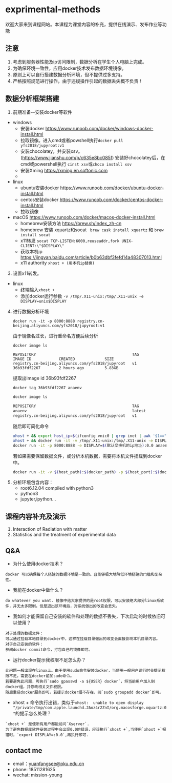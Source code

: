 # exprimental-methods
欢迎大家来到课程网站。本课程为课堂内容的补充，提供在线演示、发布作业等功能

## 注意
1. 考虑到服务器性能及ip访问限制，数据分析在学生个人电脑上完成。
2. 为确保环境一致性，应用docker技术发布数据环境镜像。
3. 原则上可以自行搭建数据分析环境，但不提供过多支持。
4. 严格按照规范进行操作，由于违规操作引起的数据丢失概不负责！

## 数据分析框架搭建

1. 前期准备--安装docker等软件
  * windows 
    * 安装docker https://www.runoob.com/docker/windows-docker-install.html
    * 拉取镜像。进入cmd或者powshell执行`docker pull yfs2018/jupyroot:v1`
    * 安装chocolatey，并安装xsv。(https://www.jianshu.com/p/c635e8bc085f) 安装好chocolatey后，在cmd或powershell执行 `cinst xsv`或`choco install xsv`
    * 安装Xming https://xming.en.softonic.com
    * 
  * linux
    * ubuntu安装docker https://www.runoob.com/docker/ubuntu-docker-install.html
    * centos安装docker https://www.runoob.com/docker/centos-docker-install.html
    * 拉取镜像 
  * macOS https://www.runoob.com/docker/macos-docker-install.html
    * homebrew安装方法 https://brew.sh/index_zh-cn
    * homebrew 安装 xquartz和socat     ` brew cask install xquartz` 和 `brew install socat`
    * x11转发 `socat TCP-LISTEN:6000,reuseaddr,fork UNIX-CLIENT:\"$DISPLAY\"`
    * 获取本机ip https://jingyan.baidu.com/article/b0b63dbf3fefd14a48307013.html
    * x11 authority `xhost + (用本机ip替换)`

3. 设置x11转发。

  - linux
    * 终端输入`xhost +`
    * 添加docker运行参数
    `-v /tmp/.X11-unix:/tmp/.X11-unix -e DISPLAY=unix$DISPLAY`
4. 进行数据分析环境
   ```
   docker run -it -p 8000:8888 registry.cn-beijing.aliyuncs.com/yfs2018/jupyroot:v1
   ```
   由于镜像名过长，进行重命名方便后续分析
   ```
   docker image ls
   
   REPOSITORY                                          TAG                 IMAGE ID            CREATED             SIZE
   registry.cn-beijing.aliyuncs.com/yfs2018/jupyroot   v1                  36b93fdf2267        2 hours ago         5.83GB
   ```
   提取出image id 36b93fdf2267
   ```bash
   docker tag 36b93fdf2267 anaenv
   ```
   ```bash
   docker image ls
   
   REPOSITORY                                          TAG                 IMAGE ID            CREATED             SIZE
   anaenv                                              latest              36b93fdf2267        2 hours ago         5.83GB
   registry.cn-beijing.aliyuncs.com/yfs2018/jupyroot   v1                  36b93fdf2267        2 hours ago         5.83GB
   ```
   随后即可简化命令
   ```bash
   xhost + && export host_ip=$(ifconfig vnic0 | grep inet | awk '$1=="inet" {print $2}') && docker run -it -p 8000:8888 -e DISPLAY=$(host_ip):0.0 anaenv  (macOS)
   xhost + && docker run -it -v /tmp/.X11-unix:/tmp/.X11-unix -e DISPLAY=unix$DISPLAY -p 8000:8888 anaenv (linux)
   docker run -it -p 8000:8888 -e DISPLAY=$(默认交换机的ip地址):0.0 anaenv (windows)
   ```
   若如果需要保留数据文件，或分析本机数据，需要将本机文件挂载到docker中。
   ```bash
   docker run -it -v $(host_path):$(docker_path) -p $(host_port):$(docker_server_port) anaenv
   ```
5. 分析环境包含内容：
   - root6.12.04 compiled with python3
   - python3
   - jupyter,ipython...
   
## 课程内容补充及演示
1. Interaction of Radiation with matter
2. Statistics and the treatment of experimental data

## Q&A
- 为什么使用docker技术？
```
docker 可以确保每个人搭建的数据环境是一致的。且能够极大地降低环境搭建的门槛和复杂性。
```
- 我能在docker中做什么？
```
do whatever you want. 镜像中给大家提供的是root权限，可以安装绝大部分linux系软件，并无太多限制。但是退出该环境后，对系统做出的改变会丢失。
```
- 我如何才能保留自己安装的软件和处理的数据不丢失，下次启动的时候依旧可以使用？
```
对于处理的数据文件：
可以通过挂载本地目录到docker中，这样在挂载目录做出的改变会直接影响本机目录内容。
对于自己安装的软件：
参阅docker commit命令，打包自己的镜像即可。
```
- 运行docker提示我权限不足怎么办？
```
此问题一般出现在linux上。由于使用sudo命令安装docker，当使用一般用户运行时会提示权限不足。需要在docker前加sudo命令。
若要避免此问题，可执行`sudo gpasswd -a ${USER} docker`，将当前用户加入到docker组，并修改相关文件权限。
随后重启docker服务即可。若提示docker组不存在，则`sudo groupadd docker`即可。
```
- xhost + 命令执行出错，类似于`xhost:  unable to open display "/private/tmp/com.apple.launchd.2Aoz4r2ZnI/org.macosforge.xquartz:0"`的提示怎么处理？
```
`xhost +` 是使所有用户都能访问`Xserver`. 
为了避免数据库软件安装过程中会出现0.0的错误，应该执行`xhost +`,当使用`xhost +`报错时，`export DISPLAY=:0.0`,再执行即可.
```
## contact me
- email：yuanfangsee@pku.edu.cn
- phone: 18511281625
- wechat: mission-young
